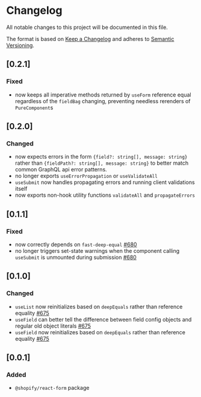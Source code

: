 # Changelog

All notable changes to this project will be documented in this file.

The format is based on [Keep a Changelog](http://keepachangelog.com/en/1.0.0/)
and adheres to [Semantic Versioning](http://semver.org/spec/v2.0.0.html).

## [0.2.1]

### Fixed

- now keeps all imperative methods returned by `useForm` reference equal regardless of the `fieldBag` changing, preventing needless rerenders of `PureComponent`s

## [0.2.0]

### Changed

- now expects errors in the form `{field?: string[], message: string}` rather than `{fieldPath?: string[], message: string}` to better match common GraphQL api error patterns.
- no longer exports `useErrorPropagation` or `useValidateAll`
- `useSubmit` now handles propagating errors and running client validations itself
- now exports non-hook utility functions `validateAll` and `propagateErrors`

## [0.1.1]

### Fixed

- now correctly depends on `fast-deep-equal` [#680](https://github.com/Shopify/quilt/pull/680)
- no longer triggers set-state warnings when the component calling `useSubmit` is unmounted during submission [#680](https://github.com/Shopify/quilt/pull/680)

## [0.1.0]

### Changed

- `useList` now reinitializes based on `deepEquals` rather than reference equality [#675](https://github.com/Shopify/quilt/pull/675)
- `useField` can better tell the difference between field config objects and regular old object literals [#675](https://github.com/Shopify/quilt/pull/675)
- `useField` now reinitializes based on `deepEquals` rather than reference equality [#675](https://github.com/Shopify/quilt/pull/675)

## [0.0.1]

### Added

- `@shopify/react-form` package
